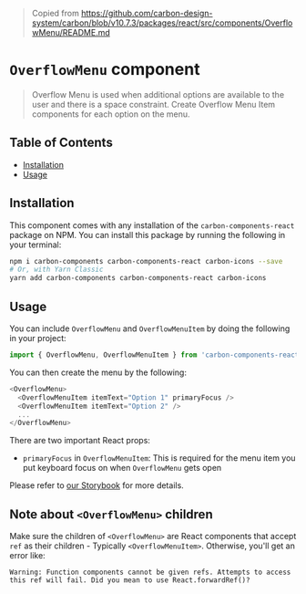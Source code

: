 > Copied from https://github.com/carbon-design-system/carbon/blob/v10.7.3/packages/react/src/components/OverflowMenu/README.md

# `OverflowMenu` component

> Overflow Menu is used when additional options are available to the user and
> there is a space constraint. Create Overflow Menu Item components for each
> option on the menu.

## Table of Contents

<!-- To run doctoc, just do `npx doctoc README.md` in this directory! -->

<!-- START doctoc generated TOC please keep comment here to allow auto update -->

<!-- DON'T EDIT THIS SECTION, INSTEAD RE-RUN doctoc TO UPDATE -->

- [Installation](#installation)
- [Usage](#usage)

<!-- END doctoc generated TOC please keep comment here to allow auto update -->

## Installation

This component comes with any installation of the `carbon-components-react`
package on NPM. You can install this package by running the following in your
terminal:

```bash
npm i carbon-components carbon-components-react carbon-icons --save
# Or, with Yarn Classic
yarn add carbon-components carbon-components-react carbon-icons
```

## Usage

You can include `OverflowMenu` and `OverflowMenuItem` by doing the following in
your project:

```js
import { OverflowMenu, OverflowMenuItem } from 'carbon-components-react';
```

You can then create the menu by the following:

```js
<OverflowMenu>
  <OverflowMenuItem itemText="Option 1" primaryFocus />
  <OverflowMenuItem itemText="Option 2" />
  ...
</OverflowMenu>
```

There are two important React props:

- `primaryFocus` in `OverflowMenuItem`: This is required for the menu item you
  put keyboard focus on when `OverflowMenu` gets open

Please refer to
[our Storybook](http://react.carbondesignsystem.com/?selectedKind=OverflowMenu&selectedStory=basic)
for more details.

## Note about `<OverflowMenu>` children

Make sure the children of `<OverflowMenu>` are React components that accept
`ref` as their children - Typically `<OverflowMenuItem>`. Otherwise, you'll get
an error like:

```
Warning: Function components cannot be given refs. Attempts to access this ref will fail. Did you mean to use React.forwardRef()?
```
